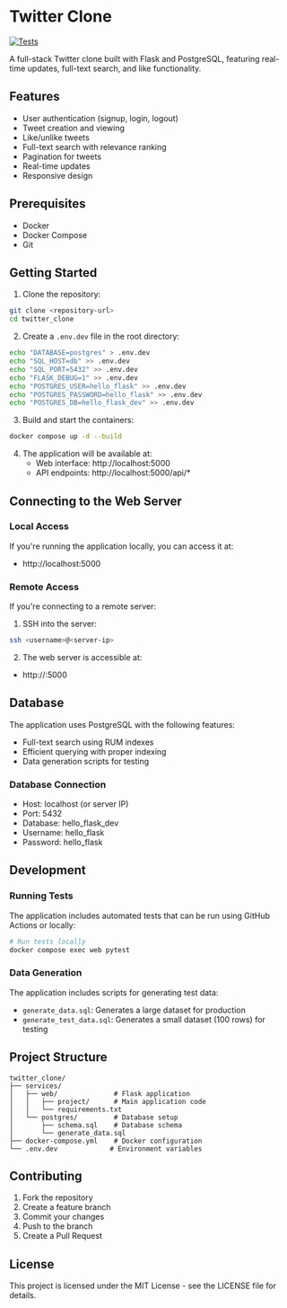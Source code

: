# Twitter Clone

[![Tests](https://github.com/LukeF2/twitter_clone/actions/workflows/test.yml/badge.svg)](https://github.com/LukeF2/twitter_clone/actions/workflows/test.yml)

A full-stack Twitter clone built with Flask and PostgreSQL, featuring real-time updates, full-text search, and like functionality.

## Features

- User authentication (signup, login, logout)
- Tweet creation and viewing
- Like/unlike tweets
- Full-text search with relevance ranking
- Pagination for tweets
- Real-time updates
- Responsive design

## Prerequisites

- Docker
- Docker Compose
- Git

## Getting Started

1. Clone the repository:
```bash
git clone <repository-url>
cd twitter_clone
```

2. Create a `.env.dev` file in the root directory:
```bash
echo "DATABASE=postgres" > .env.dev
echo "SQL_HOST=db" >> .env.dev
echo "SQL_PORT=5432" >> .env.dev
echo "FLASK_DEBUG=1" >> .env.dev
echo "POSTGRES_USER=hello_flask" >> .env.dev
echo "POSTGRES_PASSWORD=hello_flask" >> .env.dev
echo "POSTGRES_DB=hello_flask_dev" >> .env.dev
```

3. Build and start the containers:
```bash
docker compose up -d --build
```

4. The application will be available at:
   - Web interface: http://localhost:5000
   - API endpoints: http://localhost:5000/api/*

## Connecting to the Web Server

### Local Access
If you're running the application locally, you can access it at:
- http://localhost:5000

### Remote Access
If you're connecting to a remote server:

1. SSH into the server:
```bash
ssh <username>@<server-ip>
```

2. The web server is accessible at:
- http://<server-ip>:5000

## Database

The application uses PostgreSQL with the following features:
- Full-text search using RUM indexes
- Efficient querying with proper indexing
- Data generation scripts for testing

### Database Connection
- Host: localhost (or server IP)
- Port: 5432
- Database: hello_flask_dev
- Username: hello_flask
- Password: hello_flask

## Development

### Running Tests
The application includes automated tests that can be run using GitHub Actions or locally:

```bash
# Run tests locally
docker compose exec web pytest
```

### Data Generation
The application includes scripts for generating test data:
- `generate_data.sql`: Generates a large dataset for production
- `generate_test_data.sql`: Generates a small dataset (100 rows) for testing

## Project Structure

```
twitter_clone/
├── services/
│   ├── web/              # Flask application
│   │   ├── project/      # Main application code
│   │   └── requirements.txt
│   └── postgres/         # Database setup
│       ├── schema.sql    # Database schema
│       └── generate_data.sql
├── docker-compose.yml    # Docker configuration
└── .env.dev             # Environment variables
```

## Contributing

1. Fork the repository
2. Create a feature branch
3. Commit your changes
4. Push to the branch
5. Create a Pull Request

## License

This project is licensed under the MIT License - see the LICENSE file for details. 
